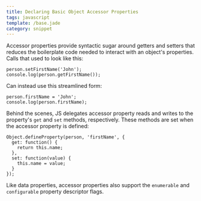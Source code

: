 ```yaml
---
title: Declaring Basic Object Accessor Properties
tags: javascript
template: /base.jade
category: snippet
---
```


Accessor properties provide syntactic sugar around getters and setters that reduces the boilerplate code needed to interact with an object's properties. Calls that used to look like this:

```
person.setFirstName('John');
console.log(person.getFirstName());
```

Can instead use this streamlined form:

```
person.firstName = 'John';
console.log(person.firstName);
```

Behind the scenes, JS delegates accessor property reads and writes to the property's `get` and `set` methods, respectively. These methods are set when the accessor property is defined:

```
Object.defineProperty(person, 'firstName', {
  get: function() {
    return this.name;
  },
  set: function(value) {
    this.name = value;
  }
});
```

Like data properties, accessor properties also support the `enumerable` and `configurable` property descriptor flags.
